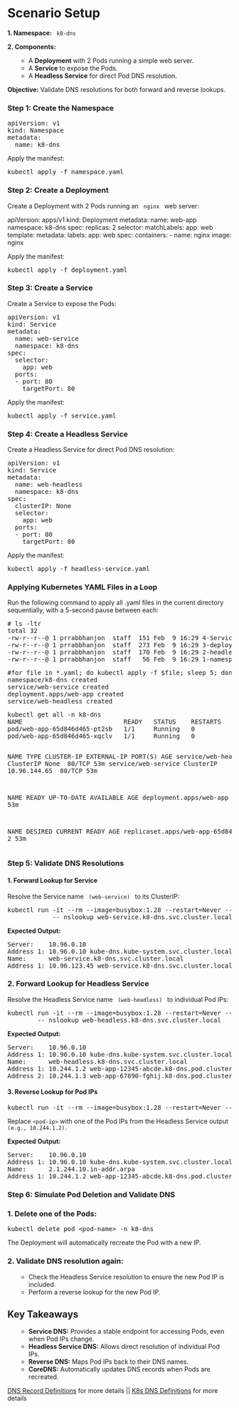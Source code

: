 <!-- This is a heading line -->    
<div class="container">
    <h1>Scenario Setup</h1>
    <p><strong>1. Namespace:</strong> <code style="color : name_color"> k8-dns </code></p>
    <p><strong>2. Components:</strong> </p>
    <ul>
        <ul>
        <li>A <strong>Deployment </strong>with 2 Pods running a simple web server. </li>
        <li>A <strong>Service </strong>to expose the Pods.</li>
        <li>A <strong>Headless Service</strong> for direct Pod DNS resolution. </li>
        </ul>
    </ul>
    <p><strong>Objective:</strong> Validate DNS resolutions for both forward and reverse lookups.</p
</div>
<!-- This is a heading line -->  
    <div class="step">
        <h3>Step 1: Create the Namespace</h3>
        <pre lang="java">
apiVersion: v1
kind: Namespace
metadata:
  name: k8-dns </pre>
        <p>Apply the manifest:</p>
        <pre lang="java" class="command">kubectl apply -f namespace.yaml</pre>
    </div>
<!-- This is a heading line -->  
<div class="step">
        <h3> Step 2: Create a Deployment </h3>
        <p>Create a Deployment with 2 Pods running an <code style="color : name_color"> nginx </code> web server: </p>
 </div>
 <div class="step>
       <pre lang="java">
apiVersion: apps/v1
kind: Deployment
metadata:
  name: web-app
  namespace: k8-dns
spec:
  replicas: 2
  selector:
    matchLabels:
      app: web
  template:
    metadata:
      labels:
        app: web
    spec:
      containers:
      - name: nginx
        image: nginx</pre>
        <p>Apply the manifest:</p>
        <pre lang="java" class="command">kubectl apply -f deployment.yaml</pre>
    </div>
<!-- This is a heading line -->  
    <div class="step">
        <h3>Step 3: Create a Service</h3>
        <p>Create a Service to expose the Pods:</p>
        <pre lang="java">
apiVersion: v1
kind: Service
metadata:
  name: web-service
  namespace: k8-dns
spec:
  selector:
    app: web
  ports:
  - port: 80
    targetPort: 80</pre>
        <p>Apply the manifest:</p>
        <pre lang="java" class="command">kubectl apply -f service.yaml</pre>
    </div>
<!-- This is a heading line --> 
    <div class="step">
        <h3>Step 4: Create a Headless Service </h3>
        <p>Create a Headless Service for direct Pod DNS resolution:</p> 
        <pre lang="java">
apiVersion: v1
kind: Service
metadata:
  name: web-headless
  namespace: k8-dns
spec:
  clusterIP: None
  selector:
    app: web
  ports:
  - port: 80
    targetPort: 80</pre>
        <p>Apply the manifest:</p>
        <pre lang="java" class="command">kubectl apply -f headless-service.yaml</pre>
    </div>
<!-- This is a heading line -->  
<div>
<h3> Applying Kubernetes YAML Files in a Loop</h3>
<p> Run the following command to apply all .yaml files in the current directory sequentially, with a 5-second pause between each:</p>
    <pre># ls -ltr
total 32
-rw-r--r--@ 1 prrabbhanjon  staff  151 Feb  9 16:29 4-Service.yaml
-rw-r--r--@ 1 prrabbhanjon  staff  273 Feb  9 16:29 3-deployment.yaml
-rw-r--r--@ 1 prrabbhanjon  staff  170 Feb  9 16:29 2-headless-service.yaml
-rw-r--r--@ 1 prrabbhanjon  staff   56 Feb  9 16:29 1-namespace.yaml</pre>
<pre class="command">
#for file in *.yaml; do kubectl apply -f $file; sleep 5; done  
namespace/k8-dns created
service/web-service created
deployment.apps/web-app created
service/web-headless created</pre></div>

<!-- This is a heading line --> 

<div class="step">     
        <pre class="command">kubectl get all -n k8-dns 
NAME                           READY   STATUS    RESTARTS   AGE
pod/web-app-65d846d465-pt2sb   1/1     Running   0          53m
pod/web-app-65d846d465-xqclv   1/1     Running   0          53m

NAME                   TYPE        CLUSTER-IP     EXTERNAL-IP   PORT(S)   AGE
service/web-headless   ClusterIP   None           <none>        80/TCP    53m
service/web-service    ClusterIP   10.96.144.65   <none>        80/TCP    53m

NAME                      READY   UP-TO-DATE   AVAILABLE   AGE
deployment.apps/web-app   2/2     2            2           53m

NAME                                 DESIRED   CURRENT   READY   AGE
replicaset.apps/web-app-65d846d465   2         2         2       53m
        </pre>
</div>
<!-- This is a heading line -->  
    <div class="step">
        <h3>Step 5: Validate DNS Resolutions</h3>
        <h4>1. Forward Lookup for Service</h4>
        <p>Resolve the Service name <code style="color : name_color"> (web-service) </code> to its ClusterIP:</p>
        <pre lang="java" class="command">kubectl run -it --rm --image=busybox:1.28 --restart=Never --namespace=k8-dns dns-test \
            -- nslookup web-service.k8-dns.svc.cluster.local</pre>
        <p><strong>Expected Output:</strong></p> 
        <pre>
Server:    10.96.0.10
Address 1: 10.96.0.10 kube-dns.kube-system.svc.cluster.local
Name:      web-service.k8-dns.svc.cluster.local
Address 1: 10.96.123.45 web-service.k8-dns.svc.cluster.local</pre>
</div>
<!-- This is a heading line -->  
  <div class="step">     
        <h3> 2. Forward Lookup for Headless Service </h3>
  <p> Resolve the Headless Service name <code style="color : name_color"> (web-headless) </code> to individual Pod IPs: </p>
        <pre class="command">kubectl run -it --rm --image=busybox:1.28 --restart=Never --namespace=k8-dns dns-test \
        -- nslookup web-headless.k8-dns.svc.cluster.local</pre>
        <p><strong>Expected Output:</strong></p>  
        <pre>Server:    10.96.0.10
Address 1: 10.96.0.10 kube-dns.kube-system.svc.cluster.local
Name:      web-headless.k8-dns.svc.cluster.local
Address 1: 10.244.1.2 web-app-12345-abcde.k8-dns.pod.cluster.local
Address 2: 10.244.1.3 web-app-67890-fghij.k8-dns.pod.cluster.local </pre>
  </div> 
  <!-- This is a heading line -->
    <div class="step"> 
          <h4>3. Reverse Lookup for Pod IPs</h4>
        <pre class="command">kubectl run -it --rm --image=busybox:1.28 --restart=Never --namespace=k8-dns dns-test -- nslookup &lt;pod-ip&gt;</pre>
        <p>Replace <code>&lt;pod-ip&gt;</code> with one of the Pod IPs from the Headless Service output <code style="color : name_color"> (e.g., 10.244.1.2). </code></p>
        <p><strong>Expected Output:</strong></p>
        <pre>
Server:    10.96.0.10
Address 1: 10.96.0.10 kube-dns.kube-system.svc.cluster.local
Name:      2.1.244.10.in-addr.arpa
Address 1: 10.244.1.2 web-app-12345-abcde.k8-dns.pod.cluster.local</pre>
    </div>
<!-- This is a heading line -->  
    <div class="step">
        <h3>Step 6: Simulate Pod Deletion and Validate DNS</h3>
        <h3>1. Delete one of the Pods:</h3>
        <pre lang="java" class="command">kubectl delete pod &lt;pod-name&gt; -n k8-dns</pre>
            <p>The Deployment will automatically recreate the Pod with a new IP.</p>
         <h3>2. Validate DNS resolution again:</h3>
        <ul> 
            <ul>
                <li>Check the Headless Service resolution to ensure the new Pod IP is included.</li>
                <li>Perform a reverse lookup for the new Pod IP.</li>
            </ul>
        </ul>
    </div>
<!-- This is a heading line -->  
<div class="step"> 
    <h2>Key Takeaways</h2>
    <ul>
        <ul>
            <li><strong>Service DNS:</strong> Provides a stable endpoint for accessing Pods, even when Pod IPs change.</li>
            <li><strong>Headless Service DNS:</strong> Allows direct resolution of individual Pod IPs.</li>
            <li><strong>Reverse DNS:</strong> Maps Pod IPs back to their DNS names.</li>
            <li><strong>CoreDNS:</strong> Automatically updates DNS records when Pods are recreated.</li>
        </ul>
     </ul>
</div>
<div>
     <a href="https://github.com/kubernetes/dns/blob/master/docs/specification.md" target="_blank">DNS Record Definitions</a> for more details ||
    <a href="https://github.com/kubernetes/dns" target="_blank">K8s DNS Definitions</a> for more details </div>
